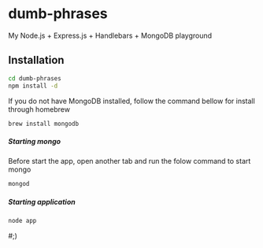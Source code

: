 dumb-phrases
============

My Node.js + Express.js + Handlebars + MongoDB playground

Installation
--------------

```sh
cd dumb-phrases
npm install -d
```

If you do not have MongoDB installed, follow the command bellow for install through homebrew

```sh
brew install mongodb
```

#####  Starting mongo
Before start the app, open another tab and run the folow command to start mongo

```sh
mongod
```

#####  Starting application
```sh
node app
```
#;)